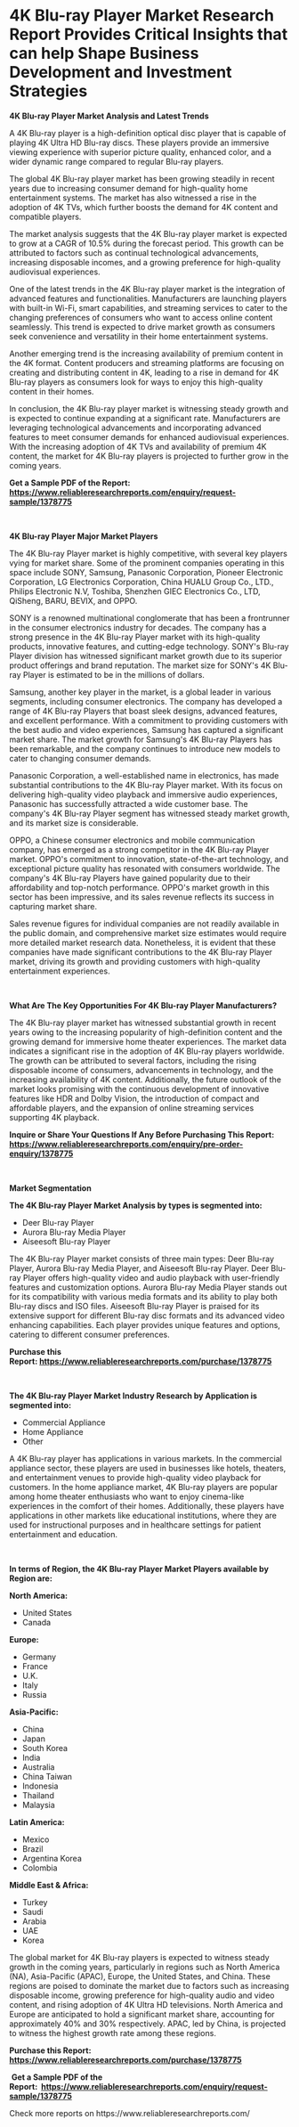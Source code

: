 <p><h1>4K Blu-ray Player Market Research Report Provides Critical Insights that can help Shape Business Development and Investment Strategies</h1></p><p><strong>4K Blu-ray Player Market Analysis and Latest Trends</strong></p>
<p><p>A 4K Blu-ray player is a high-definition optical disc player that is capable of playing 4K Ultra HD Blu-ray discs. These players provide an immersive viewing experience with superior picture quality, enhanced color, and a wider dynamic range compared to regular Blu-ray players.</p><p>The global 4K Blu-ray player market has been growing steadily in recent years due to increasing consumer demand for high-quality home entertainment systems. The market has also witnessed a rise in the adoption of 4K TVs, which further boosts the demand for 4K content and compatible players.</p><p>The market analysis suggests that the 4K Blu-ray player market is expected to grow at a CAGR of 10.5% during the forecast period. This growth can be attributed to factors such as continual technological advancements, increasing disposable incomes, and a growing preference for high-quality audiovisual experiences.</p><p>One of the latest trends in the 4K Blu-ray player market is the integration of advanced features and functionalities. Manufacturers are launching players with built-in Wi-Fi, smart capabilities, and streaming services to cater to the changing preferences of consumers who want to access online content seamlessly. This trend is expected to drive market growth as consumers seek convenience and versatility in their home entertainment systems.</p><p>Another emerging trend is the increasing availability of premium content in the 4K format. Content producers and streaming platforms are focusing on creating and distributing content in 4K, leading to a rise in demand for 4K Blu-ray players as consumers look for ways to enjoy this high-quality content in their homes.</p><p>In conclusion, the 4K Blu-ray player market is witnessing steady growth and is expected to continue expanding at a significant rate. Manufacturers are leveraging technological advancements and incorporating advanced features to meet consumer demands for enhanced audiovisual experiences. With the increasing adoption of 4K TVs and availability of premium 4K content, the market for 4K Blu-ray players is projected to further grow in the coming years.</p></p>
<p><strong>Get a Sample PDF of the Report:&nbsp; <a href="https://www.reliableresearchreports.com/enquiry/request-sample/1378775">https://www.reliableresearchreports.com/enquiry/request-sample/1378775</a></strong></p>
<p>&nbsp;</p>
<p><strong>4K Blu-ray Player Major Market Players</strong></p>
<p><p>The 4K Blu-ray Player market is highly competitive, with several key players vying for market share. Some of the prominent companies operating in this space include SONY, Samsung, Panasonic Corporation, Pioneer Electronic Corporation, LG Electronics Corporation, China HUALU Group Co., LTD., Philips Electronic N.V, Toshiba, Shenzhen GIEC Electronics Co., LTD, QiSheng, BARU, BEVIX, and OPPO.</p><p>SONY is a renowned multinational conglomerate that has been a frontrunner in the consumer electronics industry for decades. The company has a strong presence in the 4K Blu-ray Player market with its high-quality products, innovative features, and cutting-edge technology. SONY's Blu-ray Player division has witnessed significant market growth due to its superior product offerings and brand reputation. The market size for SONY's 4K Blu-ray Player is estimated to be in the millions of dollars.</p><p>Samsung, another key player in the market, is a global leader in various segments, including consumer electronics. The company has developed a range of 4K Blu-ray Players that boast sleek designs, advanced features, and excellent performance. With a commitment to providing customers with the best audio and video experiences, Samsung has captured a significant market share. The market growth for Samsung's 4K Blu-ray Players has been remarkable, and the company continues to introduce new models to cater to changing consumer demands.</p><p>Panasonic Corporation, a well-established name in electronics, has made substantial contributions to the 4K Blu-ray Player market. With its focus on delivering high-quality video playback and immersive audio experiences, Panasonic has successfully attracted a wide customer base. The company's 4K Blu-ray Player segment has witnessed steady market growth, and its market size is considerable.</p><p>OPPO, a Chinese consumer electronics and mobile communication company, has emerged as a strong competitor in the 4K Blu-ray Player market. OPPO's commitment to innovation, state-of-the-art technology, and exceptional picture quality has resonated with consumers worldwide. The company's 4K Blu-ray Players have gained popularity due to their affordability and top-notch performance. OPPO's market growth in this sector has been impressive, and its sales revenue reflects its success in capturing market share.</p><p>Sales revenue figures for individual companies are not readily available in the public domain, and comprehensive market size estimates would require more detailed market research data. Nonetheless, it is evident that these companies have made significant contributions to the 4K Blu-ray Player market, driving its growth and providing customers with high-quality entertainment experiences.</p></p>
<p>&nbsp;</p>
<p><strong>What Are The Key Opportunities For 4K Blu-ray Player Manufacturers?</strong></p>
<p><p>The 4K Blu-ray player market has witnessed substantial growth in recent years owing to the increasing popularity of high-definition content and the growing demand for immersive home theater experiences. The market data indicates a significant rise in the adoption of 4K Blu-ray players worldwide. The growth can be attributed to several factors, including the rising disposable income of consumers, advancements in technology, and the increasing availability of 4K content. Additionally, the future outlook of the market looks promising with the continuous development of innovative features like HDR and Dolby Vision, the introduction of compact and affordable players, and the expansion of online streaming services supporting 4K playback.</p></p>
<p><strong>Inquire or Share Your Questions If Any Before Purchasing This Report: <a href="https://www.reliableresearchreports.com/enquiry/pre-order-enquiry/1378775">https://www.reliableresearchreports.com/enquiry/pre-order-enquiry/1378775</a></strong></p>
<p>&nbsp;</p>
<p><strong>Market Segmentation</strong></p>
<p><strong>The 4K Blu-ray Player Market Analysis by types is segmented into:</strong></p>
<p><ul><li>Deer Blu-ray Player</li><li>Aurora Blu-ray Media Player</li><li>Aiseesoft Blu-ray Player</li></ul></p>
<p><p>The 4K Blu-ray Player market consists of three main types: Deer Blu-ray Player, Aurora Blu-ray Media Player, and Aiseesoft Blu-ray Player. Deer Blu-ray Player offers high-quality video and audio playback with user-friendly features and customization options. Aurora Blu-ray Media Player stands out for its compatibility with various media formats and its ability to play both Blu-ray discs and ISO files. Aiseesoft Blu-ray Player is praised for its extensive support for different Blu-ray disc formats and its advanced video enhancing capabilities. Each player provides unique features and options, catering to different consumer preferences.</p></p>
<p><strong>Purchase this Report:&nbsp;<a href="https://www.reliableresearchreports.com/purchase/1378775">https://www.reliableresearchreports.com/purchase/1378775</a></strong></p>
<p>&nbsp;</p>
<p><strong>The 4K Blu-ray Player Market Industry Research by Application is segmented into:</strong></p>
<p><ul><li>Commercial Appliance</li><li>Home Appliance</li><li>Other</li></ul></p>
<p><p>A 4K Blu-ray player has applications in various markets. In the commercial appliance sector, these players are used in businesses like hotels, theaters, and entertainment venues to provide high-quality video playback for customers. In the home appliance market, 4K Blu-ray players are popular among home theater enthusiasts who want to enjoy cinema-like experiences in the comfort of their homes. Additionally, these players have applications in other markets like educational institutions, where they are used for instructional purposes and in healthcare settings for patient entertainment and education.</p></p>
<p>&nbsp;</p>
<p><strong>In terms of Region, the 4K Blu-ray Player Market Players available by Region are:</strong></p>
<p>
    <p> <strong> North America: </strong>
        <ul>
            <li>United States</li>
            <li>Canada</li>
        </ul>
        </p> 
    <p> <strong> Europe: </strong>
        <ul>
            <li>Germany</li>
            <li>France</li>
            <li>U.K.</li>
            <li>Italy</li>
            <li>Russia</li>
        </ul>
        </p> 
    <p> <strong> Asia-Pacific: </strong>
        <ul>
            <li>China</li>
            <li>Japan</li>
            <li>South Korea</li>
            <li>India</li>
            <li>Australia</li>
            <li>China Taiwan</li>
            <li>Indonesia</li>
            <li>Thailand</li>
            <li>Malaysia</li>
        </ul>
        </p> 
    <p> <strong> Latin America: </strong>
        <ul>
            <li>Mexico</li>
            <li>Brazil</li>
            <li>Argentina Korea</li>
            <li>Colombia</li>
        </ul>
        </p> 
    <p> <strong> Middle East & Africa: </strong>
        <ul>
            <li>Turkey</li>
            <li>Saudi</li>
            <li>Arabia</li>
            <li>UAE</li>
            <li>Korea</li>
        </ul>
    </p>
    </p>
<p><p>The global market for 4K Blu-ray players is expected to witness steady growth in the coming years, particularly in regions such as North America (NA), Asia-Pacific (APAC), Europe, the United States, and China. These regions are poised to dominate the market due to factors such as increasing disposable income, growing preference for high-quality audio and video content, and rising adoption of 4K Ultra HD televisions. North America and Europe are anticipated to hold a significant market share, accounting for approximately 40% and 30% respectively. APAC, led by China, is projected to witness the highest growth rate among these regions.</p></p>
<p><strong>Purchase this Report: <a href="https://www.reliableresearchreports.com/purchase/1378775">https://www.reliableresearchreports.com/purchase/1378775</a></strong></p>
<p>&nbsp;<strong>Get a Sample PDF of the Report:&nbsp;&nbsp;<a href="https://www.reliableresearchreports.com/enquiry/request-sample/1378775">https://www.reliableresearchreports.com/enquiry/request-sample/1378775</a></strong></p>
<p><strong></strong></p>
<p>Check more reports on https://www.reliableresearchreports.com/</p>
